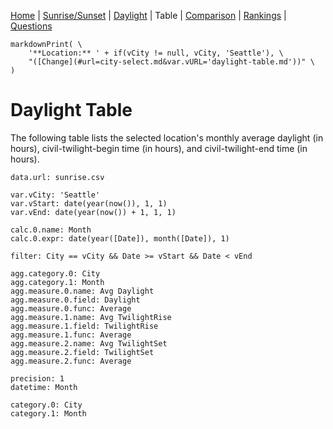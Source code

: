[Home](#url=README.md) |
[Sunrise/Sunset](#url=sunrise.md) |
[Daylight](#url=daylight.md) |
Table |
[Comparison](#url=compare.md) |
[Rankings](#url=daylight-rank.md) |
[Questions](#url=questions.md)

~~~ markdown-script
markdownPrint( \
    '**Location:** ' + if(vCity != null, vCity, 'Seattle'), \
    "([Change](#url=city-select.md&var.vURL='daylight-table.md'))" \
)
~~~


# Daylight Table

The following table lists the selected location's monthly average daylight (in hours),
civil-twilight-begin time (in hours), and civil-twilight-end time (in hours).

~~~ data-table
data.url: sunrise.csv

var.vCity: 'Seattle'
var.vStart: date(year(now()), 1, 1)
var.vEnd: date(year(now()) + 1, 1, 1)

calc.0.name: Month
calc.0.expr: date(year([Date]), month([Date]), 1)

filter: City == vCity && Date >= vStart && Date < vEnd

agg.category.0: City
agg.category.1: Month
agg.measure.0.name: Avg Daylight
agg.measure.0.field: Daylight
agg.measure.0.func: Average
agg.measure.1.name: Avg TwilightRise
agg.measure.1.field: TwilightRise
agg.measure.1.func: Average
agg.measure.2.name: Avg TwilightSet
agg.measure.2.field: TwilightSet
agg.measure.2.func: Average

precision: 1
datetime: Month

category.0: City
category.1: Month
~~~
